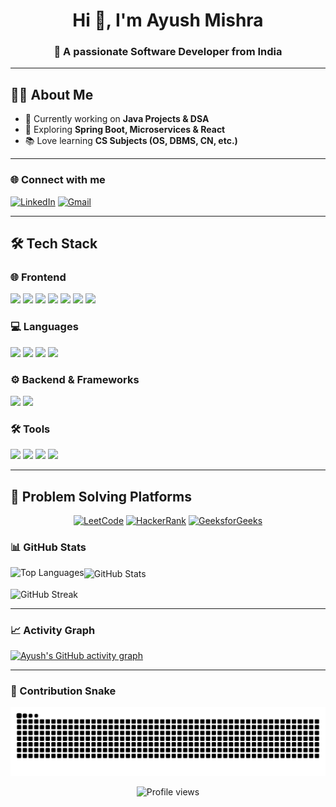 <h1 align="center">Hi 👋, I'm Ayush Mishra</h1>
<h3 align="center">🚀 A passionate Software Developer from India</h3>




---

## 🧑‍💻 About Me
- 🔭 Currently working on **Java Projects & DSA**
- 🌱 Exploring **Spring Boot, Microservices & React**
- 📚 Love learning **CS Subjects (OS, DBMS, CN, etc.)**

---

### 🌐 Connect with me
<p align="left">
  <a href="" target="_blank">
     <a href="https://www.linkedin.com/in/aayushmishra19/"><img src="https://img.icons8.com/color/48/linkedin.png" title="LinkedIn"/></a>
  </a>
<a href="mailto:mishraaayush078@gmail.com"><img src="https://img.icons8.com/color/48/gmail-new.png" title="Gmail"/></a>
</p>





---

## 🛠️ Tech Stack  

### 🌐 Frontend  
<p align="left">
  <img src="https://cdn.jsdelivr.net/gh/devicons/devicon/icons/html5/html5-original.svg" width="50" />
  <img src="https://cdn.jsdelivr.net/gh/devicons/devicon/icons/css3/css3-original.svg" width="50" />
  <img src="https://cdn.jsdelivr.net/gh/devicons/devicon/icons/javascript/javascript-original.svg" width="50" />
  <img src="https://cdn.jsdelivr.net/gh/devicons/devicon/icons/react/react-original.svg" width="50" />
  <img src="https://cdn.jsdelivr.net/gh/devicons/devicon/icons/bootstrap/bootstrap-original.svg" width="50" />
  <img src="https://www.vectorlogo.zone/logos/tailwindcss/tailwindcss-icon.svg" width="50" />
  <img src="https://www.vectorlogo.zone/logos/framer/framer-icon.svg" width="50" />
</p>

### 💻 Languages  
<p align="left">
  <img src="https://cdn.jsdelivr.net/gh/devicons/devicon/icons/c/c-original.svg" width="50" />
  <img src="https://cdn.jsdelivr.net/gh/devicons/devicon/icons/java/java-original.svg" width="50" />
  <img src="https://cdn.jsdelivr.net/gh/devicons/devicon/icons/python/python-original.svg" width="50" />
  <img src="https://cdn.jsdelivr.net/gh/devicons/devicon/icons/mysql/mysql-original.svg" width="50" />
</p>

### ⚙️ Backend & Frameworks  
<p align="left">
  <img src="https://cdn.jsdelivr.net/gh/devicons/devicon/icons/spring/spring-original.svg" width="50" />
  <img src="https://cdn.jsdelivr.net/gh/devicons/devicon/icons/spring/spring-original-wordmark.svg" width="50" />
</p>

### 🛠️ Tools  
<p align="left">
  <img src="https://cdn.jsdelivr.net/gh/devicons/devicon/icons/git/git-original.svg" width="50" />
  <img src="https://cdn.jsdelivr.net/gh/devicons/devicon/icons/github/github-original.svg" width="50" />
  <img src="https://cdn.jsdelivr.net/gh/devicons/devicon/icons/vscode/vscode-original.svg" width="50" />
  <img src="https://cdn.jsdelivr.net/gh/devicons/devicon/icons/intellij/intellij-original.svg" width="50" />
</p>

---
## 🎯 Problem Solving Platforms

<div align="center">

[![LeetCode](https://img.shields.io/badge/LeetCode-FFA116?style=for-the-badge&logo=leetcode&logoColor=black)](https://www.leetcode.com/iayushmishra19)
[![HackerRank](https://img.shields.io/badge/HackerRank-00EA64?style=for-the-badge&logo=hackerrank&logoColor=black)](https://www.hackerrank.com/iayushmishra19)
[![GeeksforGeeks](https://img.shields.io/badge/GeeksforGeeks-298D46?style=for-the-badge&logo=geeksforgeeks&logoColor=white)](https://auth.geeksforgeeks.org/user/iayushmishra19)

</div>

### 📊 GitHub Stats
<p>
  <img align="left" src="https://github-readme-stats.vercel.app/api/top-langs?username=i-ayushmishra&show_icons=true&locale=en&layout=compact&theme=tokyonight" alt="Top Languages" />
</p>

<p>
  <img align="center" src="https://github-readme-stats.vercel.app/api?username=i-ayushmishra&show_icons=true&locale=en&theme=tokyonight" alt="GitHub Stats" />
</p>

<p>
  <img align="center" src="https://github-readme-streak-stats.herokuapp.com/?user=i-ayushmishra&theme=tokyonight" alt="GitHub Streak" />
</p>

---

### 📈 Activity Graph
[![Ayush's GitHub activity graph](https://github-readme-activity-graph.vercel.app/graph?username=i-ayushmishra&theme=tokyo-night)](https://github.com/ashutosh00710/github-readme-activity-graph)

---

### 🐍 Contribution Snake
<p align="center">
  <picture>
    <source media="(prefers-color-scheme: dark)" srcset="https://github.com/i-ayushmishra/i-ayushmishra/blob/output/github-contribution-grid-snake-dark.svg">
    <source media="(prefers-color-scheme: light)" srcset="https://github.com/i-ayushmishra/i-ayushmishra/blob/output/github-contribution-grid-snake.svg">
    <img alt="github contribution grid snake animation" src="https://github.com/i-ayushmishra/i-ayushmishra/blob/output/github-contribution-grid-snake.svg">
  </picture>
</p>
<!-- ![Snake animation](https://raw.githubusercontent.com/i-ayushmishra/i-ayushmishra/output/github-contribution-grid-snake.svg)
 -->
 <p align="center">
  <img src="https://komarev.com/ghpvc/?username=i-ayushmishra&label=Profile%20views&color=0e75b6&style=flat" alt="Profile views" />
</p>

